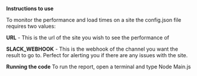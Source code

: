 **Instructions to use**

To monitor the performance and load times on a site the config.json file requires two values:

**URL** - This is the url of the site you wish to see the performance of

**SLACK_WEBHOOK** - This is the webhook of the channel you want the result to go to. Perfect for alerting you if there are any issues with the site.

**Running the code**
To run the report, open a terminal and type Node Main.js
